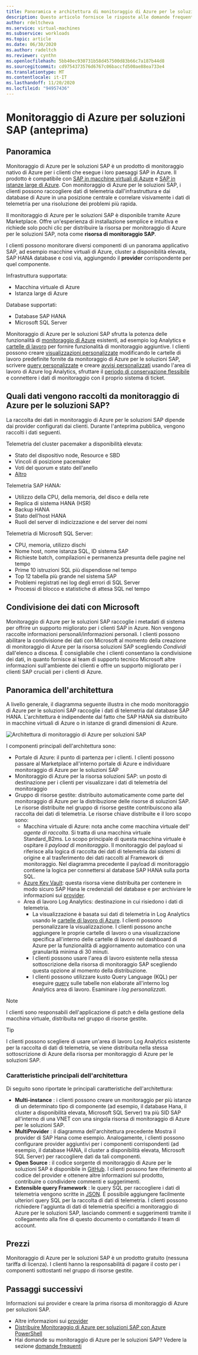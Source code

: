 ```yaml
---
title: Panoramica e architettura di monitoraggio di Azure per le soluzioni SAP | Microsoft Docs
description: Questo articolo fornisce le risposte alle domande frequenti su monitoraggio di Azure per le soluzioni SAP
author: rdeltcheva
ms.service: virtual-machines
ms.subservice: workloads
ms.topic: article
ms.date: 06/30/2020
ms.author: radeltch
ms.reviewer: cynthn
ms.openlocfilehash: 5bb40ec930731b58d457500d83b66c7a187b44d8
ms.sourcegitcommit: cd9754373576d6767c06baccfd500ae88ea733e4
ms.translationtype: MT
ms.contentlocale: it-IT
ms.lasthandoff: 11/20/2020
ms.locfileid: "94957436"
---
```

# <a name="azure-monitor-for-sap-solutions-preview"></a>Monitoraggio di Azure per soluzioni SAP (anteprima)

## <a name="overview"></a>Panoramica

Monitoraggio di Azure per le soluzioni SAP è un prodotto di monitoraggio nativo di Azure per i clienti che esegue i loro paesaggi SAP in Azure. Il prodotto è compatibile con [SAP in macchine virtuali di Azure](./hana-get-started.md) e [SAP in istanze large di Azure](./hana-overview-architecture.md).
Con monitoraggio di Azure per le soluzioni SAP, i clienti possono raccogliere dati di telemetria dall'infrastruttura e dai database di Azure in una posizione centrale e correlare visivamente i dati di telemetria per una risoluzione dei problemi più rapida.

Il monitoraggio di Azure per le soluzioni SAP è disponibile tramite Azure Marketplace. Offre un'esperienza di installazione semplice e intuitiva e richiede solo pochi clic per distribuire la risorsa per monitoraggio di Azure per le soluzioni SAP, nota come **risorsa di monitoraggio SAP**.

I clienti possono monitorare diversi componenti di un panorama applicativo SAP, ad esempio macchine virtuali di Azure, cluster a disponibilità elevata, SAP HANA database e così via, aggiungendo il **provider** corrispondente per quel componente.

Infrastruttura supportata:

- Macchina virtuale di Azure
- Istanza large di Azure

Database supportati:
- Database SAP HANA
- Microsoft SQL Server

Monitoraggio di Azure per le soluzioni SAP sfrutta la potenza delle funzionalità di [monitoraggio di Azure](../../../azure-monitor/overview.md) esistenti, ad esempio log Analytics e [cartelle di lavoro](../../../azure-monitor/platform/workbooks-overview.md) per fornire funzionalità di monitoraggio aggiuntive. I clienti possono creare [visualizzazioni personalizzate](../../../azure-monitor/platform/workbooks-overview.md#getting-started) modificando le cartelle di lavoro predefinite fornite da monitoraggio di Azure per le soluzioni SAP, scrivere [query personalizzate](../../../azure-monitor/log-query/get-started-portal.md) e creare [avvisi personalizzati](../../../azure-monitor/learn/tutorial-response.md) usando l'area di lavoro di Azure log Analytics, sfruttare il [periodo di conservazione flessibile](../../../azure-monitor/platform/manage-cost-storage.md#change-the-data-retention-period) e connettere i dati di monitoraggio con il proprio sistema di ticket.

## <a name="what-data-does-azure-monitor-for-sap-solutions-collect"></a>Quali dati vengono raccolti da monitoraggio di Azure per le soluzioni SAP?

La raccolta dei dati in monitoraggio di Azure per le soluzioni SAP dipende dai provider configurati dai clienti. Durante l'anteprima pubblica, vengono raccolti i dati seguenti.

Telemetria del cluster pacemaker a disponibilità elevata:
- Stato del dispositivo node, Resource e SBD
- Vincoli di posizione pacemaker
- Voti del quorum e stato dell'anello
- [Altro](https://github.com/ClusterLabs/ha_cluster_exporter/blob/master/doc/metrics.md)

Telemetria SAP HANA:
- Utilizzo della CPU, della memoria, del disco e della rete
- Replica di sistema HANA (HSR)
- Backup HANA
- Stato dell'host HANA
- Ruoli del server di indicizzazione e del server dei nomi

Telemetria di Microsoft SQL Server:
- CPU, memoria, utilizzo dischi
- Nome host, nome istanza SQL, ID sistema SAP
- Richieste batch, compilazioni e permanenza presunta delle pagine nel tempo
- Prime 10 istruzioni SQL più dispendiose nel tempo
- Top 12 tabella più grande nel sistema SAP
- Problemi registrati nei log degli errori di SQL Server
- Processi di blocco e statistiche di attesa SQL nel tempo

## <a name="data-sharing-with-microsoft"></a>Condivisione dei dati con Microsoft

Monitoraggio di Azure per le soluzioni SAP raccoglie i metadati di sistema per offrire un supporto migliorato per i clienti SAP in Azure. Non vengono raccolte informazioni personali/informazioni personali.
I clienti possono abilitare la condivisione dei dati con Microsoft al momento della creazione di monitoraggio di Azure per la risorsa soluzioni SAP scegliendo *Condividi* dall'elenco a discesa.
È consigliabile che i clienti consentano la condivisione dei dati, in quanto fornisce ai team di supporto tecnico Microsoft altre informazioni sull'ambiente dei clienti e offre un supporto migliorato per i clienti SAP cruciali per i clienti di Azure.

## <a name="architecture-overview"></a>Panoramica dell'architettura

A livello generale, il diagramma seguente illustra in che modo monitoraggio di Azure per le soluzioni SAP raccoglie i dati di telemetria dal database SAP HANA. L'architettura è indipendente dal fatto che SAP HANA sia distribuito in macchine virtuali di Azure o in istanze di grandi dimensioni di Azure.

![Architettura di monitoraggio di Azure per soluzioni SAP](./media/azure-monitor-sap/azure-monitor-architecture.png)

I componenti principali dell'architettura sono:
- Portale di Azure: il punto di partenza per i clienti. I clienti possono passare al Marketplace all'interno portale di Azure e individuare monitoraggio di Azure per le soluzioni SAP
- Monitoraggio di Azure per la risorsa soluzioni SAP: un posto di destinazione per i clienti per visualizzare i dati di telemetria del monitoraggio
- Gruppo di risorse gestite: distribuito automaticamente come parte del monitoraggio di Azure per la distribuzione delle risorse di soluzioni SAP. Le risorse distribuite nel gruppo di risorse gestite contribuiscono alla raccolta dei dati di telemetria. Le risorse chiave distribuite e il loro scopo sono:
   - Macchina virtuale di Azure: nota anche come macchina virtuale dell' *agente di raccolta*. Si tratta di una macchina virtuale Standard_B2ms. Lo scopo principale di questa macchina virtuale è ospitare il *payload di monitoraggio*. Il monitoraggio del payload si riferisce alla logica di raccolta dei dati di telemetria dai sistemi di origine e al trasferimento dei dati raccolti al Framework di monitoraggio. Nel diagramma precedente il payload di monitoraggio contiene la logica per connettersi al database SAP HANA sulla porta SQL.
   - [Azure Key Vault](../../../key-vault/general/basic-concepts.md): questa risorsa viene distribuita per contenere in modo sicuro SAP Hana le credenziali del database e per archiviare le informazioni sui [provider](./azure-monitor-providers.md).
   - Area di lavoro Log Analytics: destinazione in cui risiedono i dati di telemetria.
      - La visualizzazione è basata sui dati di telemetria in Log Analytics usando le [cartelle di lavoro di Azure](../../../azure-monitor/platform/workbooks-overview.md). I clienti possono personalizzare la visualizzazione. I clienti possono anche aggiungere le proprie cartelle di lavoro o una visualizzazione specifica all'interno delle cartelle di lavoro nel dashboard di Azure per la funzionalità di aggiornamento automatico con una granularità minima di 30 minuti.
      - I clienti possono usare l'area di lavoro esistente nella stessa sottoscrizione della risorsa di monitoraggio SAP scegliendo questa opzione al momento della distribuzione.
      - I clienti possono utilizzare kusto Query Language (KQL) per eseguire [query](../../../azure-monitor/log-query/log-query-overview.md) sulle tabelle non elaborate all'interno log Analytics area di lavoro. Esaminare i *log personalizzati*.

> [!Note]
> I clienti sono responsabili dell'applicazione di patch e della gestione della macchina virtuale, distribuita nel gruppo di risorse gestite.

> [!Tip]
> I clienti possono scegliere di usare un'area di lavoro Log Analytics esistente per la raccolta di dati di telemetria, se viene distribuita nella stessa sottoscrizione di Azure della risorsa per monitoraggio di Azure per le soluzioni SAP.

### <a name="architecture-highlights"></a>Caratteristiche principali dell'architettura

Di seguito sono riportate le principali caratteristiche dell'architettura:
 - **Multi-instance** : i clienti possono creare un monitoraggio per più istanze di un determinato tipo di componente (ad esempio, il database Hana, il cluster a disponibilità elevata, Microsoft SQL Server) tra più SID SAP all'interno di una VNET con una singola risorsa di monitoraggio di Azure per le soluzioni SAP.
 - **MultiProvider** : il diagramma dell'architettura precedente Mostra il provider di SAP Hana come esempio. Analogamente, i clienti possono configurare provider aggiuntivi per i componenti corrispondenti (ad esempio, il database HANA, il cluster a disponibilità elevata, Microsoft SQL Server) per raccogliere dati da tali componenti.
 - **Open Source** : il codice sorgente di monitoraggio di Azure per le soluzioni SAP è disponibile in [GitHub](https://github.com/Azure/AzureMonitorForSAPSolutions). I clienti possono fare riferimento al codice del provider e ottenere altre informazioni sul prodotto, contribuire o condividere commenti e suggerimenti.
 - **Extensible query Framework** : le query SQL per raccogliere i dati di telemetria vengono scritte in [JSON](https://github.com/Azure/AzureMonitorForSAPSolutions/blob/master/sapmon/content/SapHana.json). È possibile aggiungere facilmente ulteriori query SQL per la raccolta di dati di telemetria. I clienti possono richiedere l'aggiunta di dati di telemetria specifici a monitoraggio di Azure per le soluzioni SAP, lasciando commenti e suggerimenti tramite il collegamento alla fine di questo documento o contattando il team di account.

## <a name="pricing"></a>Prezzi
Monitoraggio di Azure per le soluzioni SAP è un prodotto gratuito (nessuna tariffa di licenza). I clienti hanno la responsabilità di pagare il costo per i componenti sottostanti nel gruppo di risorse gestite.

## <a name="next-steps"></a>Passaggi successivi

Informazioni sui provider e creare la prima risorsa di monitoraggio di Azure per soluzioni SAP.
 - Altre informazioni sui [provider](./azure-monitor-providers.md)
 - [Distribuire Monitoraggio di Azure per soluzioni SAP con Azure PowerShell](azure-monitor-sap-quickstart-powershell.md)
 - Hai domande su monitoraggio di Azure per le soluzioni SAP? Vedere la sezione [domande frequenti](./azure-monitor-faq.md)
